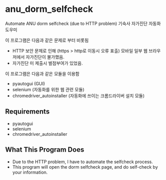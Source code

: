# anu_dorm_selfcheck
Automate ANU dorm selfcheck (due to HTTP problem)
기숙사 자가진단 자동화 도우미

이 프로그램은 다음과 같은 문제로 부터 비롯됨
 * HTTP 보안 문제로 인해 (https > http로 이동시 오류 표출) 모바일 일부 웹 브라우저에서 자가진단이 불가했음.
 * 자가진단 미 제출시 벌점부여가 있었음.
 
 이 프로그램은 다음과 같은 모듈을 이용함
  * pyautogui (GUI)
  * selenium (자동화를 위한 웹 관련 모듈)
  * chromedriver_autoinstaller (자동화에 쓰이는 크롬드라이버 설치 모듈)

## Requirements
 * pyautogui
 * selenium
 * chromedriver_autoinstaller

## What This Program Does
* Due to the HTTP problem, I have to automate the selfcheck process.
* This program will open the dorm selfcheck page, and do self-check by your information.
